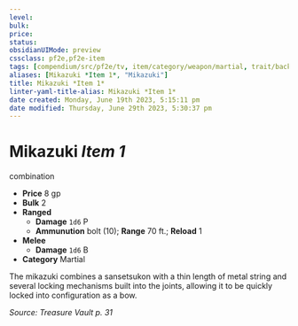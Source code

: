 ```yaml
---
level:
bulk:
price:
status:
obsidianUIMode: preview
cssclass: pf2e,pf2e-item
tags: [compendium/src/pf2e/tv, item/category/weapon/martial, trait/backswing, trait/combination, trait/disarm, trait/monk, trait/parry, trait/propulsive]
aliases: [Mikazuki *Item 1*, "Mikazuki"]
title: Mikazuki *Item 1*
linter-yaml-title-alias: Mikazuki *Item 1*
date created: Monday, June 19th 2023, 5:15:11 pm
date modified: Thursday, June 29th 2023, 5:30:37 pm
---
```


# Mikazuki *Item 1*

combination  

- **Price** 8 gp
- **Bulk** 2
- **Ranged**  
  - **Damage** `1d6` P
  - **Ammunution** bolt (10); **Range** 70 ft.; **Reload** 1
- **Melee**  
  - **Damage** `1d6` B
- **Category** Martial

The mikazuki combines a sansetsukon with a thin length of metal string and several locking mechanisms built into the joints, allowing it to be quickly locked into configuration as a bow.

*Source: Treasure Vault p. 31*
